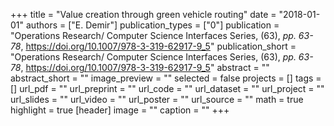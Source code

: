 +++
title = "Value creation through green vehicle routing"
date = "2018-01-01"
authors = ["E. Demir"]
publication_types = ["0"]
publication = "Operations Research/ Computer Science Interfaces Series, (63), _pp. 63-78_, https://doi.org/10.1007/978-3-319-62917-9_5"
publication_short = "Operations Research/ Computer Science Interfaces Series, (63), _pp. 63-78_, https://doi.org/10.1007/978-3-319-62917-9_5"
abstract = ""
abstract_short = ""
image_preview = ""
selected = false
projects = []
tags = []
url_pdf = ""
url_preprint = ""
url_code = ""
url_dataset = ""
url_project = ""
url_slides = ""
url_video = ""
url_poster = ""
url_source = ""
math = true
highlight = true
[header]
image = ""
caption = ""
+++
